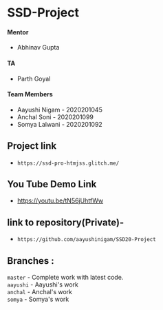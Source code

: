 # SSD-Project
#### Mentor
* Abhinav Gupta

#### TA

* Parth Goyal

#### Team Members
* Aayushi Nigam - 2020201045
* Anchal Soni - 2020201099
* Somya Lalwani - 2020201092

## Project link
* `https://ssd-pro-htmjss.glitch.me/`

## You Tube Demo Link
* https://youtu.be/tN56jUhtfWw

## link to repository(Private)- 
* `https://github.com/aayushinigam/SSD20-Project`

## Branches :
`master` - Complete work with latest code. <br/> 
`aayushi` - Aayushi's work  <br/> 
`anchal` - Anchal's work  <br/> 
`somya` - Somya's work  <br/> 
